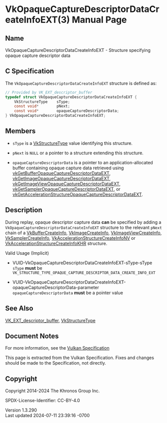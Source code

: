 # VkOpaqueCaptureDescriptorDataCreateInfoEXT(3) Manual Page

## Name

VkOpaqueCaptureDescriptorDataCreateInfoEXT - Structure specifying opaque
capture descriptor data



## <a href="#_c_specification" class="anchor"></a>C Specification

The `VkOpaqueCaptureDescriptorDataCreateInfoEXT` structure is defined
as:

``` c
// Provided by VK_EXT_descriptor_buffer
typedef struct VkOpaqueCaptureDescriptorDataCreateInfoEXT {
    VkStructureType    sType;
    const void*        pNext;
    const void*        opaqueCaptureDescriptorData;
} VkOpaqueCaptureDescriptorDataCreateInfoEXT;
```

## <a href="#_members" class="anchor"></a>Members

- `sType` is a [VkStructureType](https://registry.khronos.org/vulkan/specs/1.3-extensions/man/html/VkStructureType.html) value identifying
  this structure.

- `pNext` is `NULL` or a pointer to a structure extending this
  structure.

- `opaqueCaptureDescriptorData` is a pointer to an application-allocated
  buffer containing opaque capture data retrieved using
  [vkGetBufferOpaqueCaptureDescriptorDataEXT](https://registry.khronos.org/vulkan/specs/1.3-extensions/man/html/vkGetBufferOpaqueCaptureDescriptorDataEXT.html),
  [vkGetImageOpaqueCaptureDescriptorDataEXT](https://registry.khronos.org/vulkan/specs/1.3-extensions/man/html/vkGetImageOpaqueCaptureDescriptorDataEXT.html),
  [vkGetImageViewOpaqueCaptureDescriptorDataEXT](https://registry.khronos.org/vulkan/specs/1.3-extensions/man/html/vkGetImageViewOpaqueCaptureDescriptorDataEXT.html),
  [vkGetSamplerOpaqueCaptureDescriptorDataEXT](https://registry.khronos.org/vulkan/specs/1.3-extensions/man/html/vkGetSamplerOpaqueCaptureDescriptorDataEXT.html),
  or
  [vkGetAccelerationStructureOpaqueCaptureDescriptorDataEXT](https://registry.khronos.org/vulkan/specs/1.3-extensions/man/html/vkGetAccelerationStructureOpaqueCaptureDescriptorDataEXT.html).

## <a href="#_description" class="anchor"></a>Description

During replay, opaque descriptor capture data **can** be specified by
adding a `VkOpaqueCaptureDescriptorDataCreateInfoEXT` structure to the
relevant `pNext` chain of a
[VkBufferCreateInfo](https://registry.khronos.org/vulkan/specs/1.3-extensions/man/html/VkBufferCreateInfo.html),
[VkImageCreateInfo](https://registry.khronos.org/vulkan/specs/1.3-extensions/man/html/VkImageCreateInfo.html),
[VkImageViewCreateInfo](https://registry.khronos.org/vulkan/specs/1.3-extensions/man/html/VkImageViewCreateInfo.html),
[VkSamplerCreateInfo](https://registry.khronos.org/vulkan/specs/1.3-extensions/man/html/VkSamplerCreateInfo.html),
[VkAccelerationStructureCreateInfoNV](https://registry.khronos.org/vulkan/specs/1.3-extensions/man/html/VkAccelerationStructureCreateInfoNV.html)
or
[VkAccelerationStructureCreateInfoKHR](https://registry.khronos.org/vulkan/specs/1.3-extensions/man/html/VkAccelerationStructureCreateInfoKHR.html)
structure.

Valid Usage (Implicit)

- <a href="#VUID-VkOpaqueCaptureDescriptorDataCreateInfoEXT-sType-sType"
  id="VUID-VkOpaqueCaptureDescriptorDataCreateInfoEXT-sType-sType"></a>
  VUID-VkOpaqueCaptureDescriptorDataCreateInfoEXT-sType-sType  
  `sType` **must** be
  `VK_STRUCTURE_TYPE_OPAQUE_CAPTURE_DESCRIPTOR_DATA_CREATE_INFO_EXT`

- <a
  href="#VUID-VkOpaqueCaptureDescriptorDataCreateInfoEXT-opaqueCaptureDescriptorData-parameter"
  id="VUID-VkOpaqueCaptureDescriptorDataCreateInfoEXT-opaqueCaptureDescriptorData-parameter"></a>
  VUID-VkOpaqueCaptureDescriptorDataCreateInfoEXT-opaqueCaptureDescriptorData-parameter  
  `opaqueCaptureDescriptorData` **must** be a pointer value

## <a href="#_see_also" class="anchor"></a>See Also

[VK_EXT_descriptor_buffer](https://registry.khronos.org/vulkan/specs/1.3-extensions/man/html/VK_EXT_descriptor_buffer.html),
[VkStructureType](https://registry.khronos.org/vulkan/specs/1.3-extensions/man/html/VkStructureType.html)

## <a href="#_document_notes" class="anchor"></a>Document Notes

For more information, see the <a
href="https://registry.khronos.org/vulkan/specs/1.3-extensions/html/vkspec.html#VkOpaqueCaptureDescriptorDataCreateInfoEXT"
target="_blank" rel="noopener">Vulkan Specification</a>

This page is extracted from the Vulkan Specification. Fixes and changes
should be made to the Specification, not directly.

## <a href="#_copyright" class="anchor"></a>Copyright

Copyright 2014-2024 The Khronos Group Inc.

SPDX-License-Identifier: CC-BY-4.0

Version 1.3.290  
Last updated 2024-07-11 23:39:16 -0700
